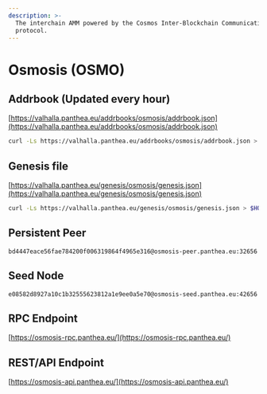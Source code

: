 ```yaml
---
description: >-
  The interchain AMM powered by the Cosmos Inter-Blockchain Communication
  protocol.
---
```


# Osmosis (OSMO)

## Addrbook (Updated every hour)

[https://valhalla.panthea.eu/addrbooks/osmosis/addrbook.json](https://valhalla.panthea.eu/addrbooks/osmosis/addrbook.json)

```bash
curl -Ls https://valhalla.panthea.eu/addrbooks/osmosis/addrbook.json > $HOME/.osmosisd/config/addrbook.json
```

## Genesis file

[https://valhalla.panthea.eu/genesis/osmosis/genesis.json](https://valhalla.panthea.eu/genesis/osmosis/genesis.json)

```bash
curl -Ls https://valhalla.panthea.eu/genesis/osmosis/genesis.json > $HOME/.osmosisd/config/genesis.json
```

## Persistent Peer

```url
bd4447eace56fae784200f006319864f4965e316@osmosis-peer.panthea.eu:32656
```

## Seed Node

```url
e08582d8927a10c1b32555623812a1e9ee0a5e70@osmosis-seed.panthea.eu:42656
```

## RPC Endpoint

[https://osmosis-rpc.panthea.eu/](https://osmosis-rpc.panthea.eu/)

## REST/API Endpoint

[https://osmosis-api.panthea.eu/](https://osmosis-api.panthea.eu/)
